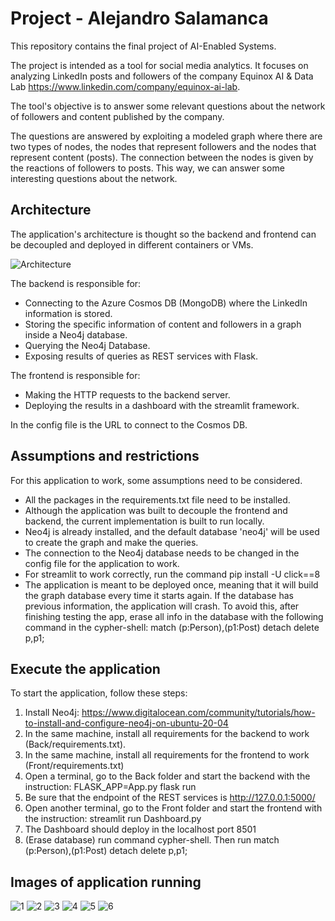# Project - Alejandro Salamanca

This repository contains the final project of AI-Enabled Systems.

The project is intended as a tool for social media analytics. It focuses on analyzing LinkedIn posts and followers of the company Equinox AI & Data Lab https://www.linkedin.com/company/equinox-ai-lab. 

The tool's objective is to answer some relevant questions about the network of followers and content published by the company.

The questions are answered by exploiting a modeled graph where there are two types of nodes, the nodes that represent followers and the nodes that represent content (posts). The connection between the nodes is given by the reactions of followers to posts. This way, we can answer some interesting questions about the network.

## Architecture

The application's architecture is thought so the backend and frontend can be decoupled and deployed in different containers or VMs. 

![Architecture](Architecture.png "Architecture")

The backend is responsible for: 
- Connecting to the Azure Cosmos DB (MongoDB) where the LinkedIn information is stored.
- Storing the specific information of content and followers in a graph inside a Neo4j database.
- Querying the Neo4j Database.
- Exposing results of queries as REST services with Flask.


The frontend is responsible for:
- Making the HTTP requests to the backend server.
- Deploying the results in a dashboard with the streamlit framework.

In the config file is the URL to connect to the Cosmos DB.

## Assumptions and restrictions

For this application to work, some assumptions need to be considered.

- All the packages in the requirements.txt file need to be installed.
- Although the application was built to decouple the frontend and backend, the current implementation is built to run locally.
- Neo4j is already installed, and the default database 'neo4j' will be used to create the graph and make the queries.
- The connection to the Neo4j database needs to be changed in the config file for the application to work.
- For streamlit to work correctly, run the command pip install -U click==8
- The application is meant to be deployed once, meaning that it will build the graph database every time it starts again. If the database has previous information, the application will crash. To avoid this, after finishing testing the app, erase all info in the database with the following command in the cypher-shell: match (p:Person),(p1:Post) detach delete p,p1;

## Execute the application

To start the application, follow these steps:

1. Install Neo4j: https://www.digitalocean.com/community/tutorials/how-to-install-and-configure-neo4j-on-ubuntu-20-04
2. In the same machine, install all requirements for the backend to work (Back/requirements.txt).
3. In the same machine, install all requirements for the frontend to work (Front/requirements.txt)
4. Open a terminal, go to the Back folder and start the backend with the instruction: FLASK_APP=App.py flask run
5. Be sure that the endpoint of the REST services is http://127.0.0.1:5000/
6. Open another terminal, go to the Front folder and start the frontend with the instruction: streamlit run Dashboard.py
7. The Dashboard should deploy in the localhost port 8501
8. (Erase database) run command cypher-shell. Then run match (p:Person),(p1:Post) detach delete p,p1;


## Images of application running

![1](1.png "1")
![2](2.png "2")
![3](3.png "3")
![4](4.png "4")
![5](5.png "5")
![6](6.png "6")

